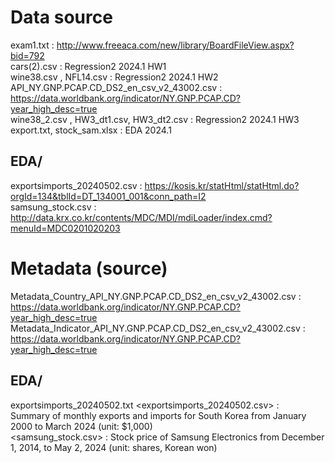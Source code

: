 # Data source
exam1.txt : http://www.freeaca.com/new/library/BoardFileView.aspx?bid=792 \
cars(2).csv : Regression2 2024.1 HW1 \
wine38.csv , NFL14.csv : Regression2 2024.1 HW2 \
API_NY.GNP.PCAP.CD_DS2_en_csv_v2_43002.csv : https://data.worldbank.org/indicator/NY.GNP.PCAP.CD?year_high_desc=true \
wine38_2.csv , HW3_dt1.csv, HW3_dt2.csv : Regression2 2024.1 HW3 \
export.txt, stock_sam.xlsx : EDA 2024.1
## EDA/
exportsimports_20240502.csv : https://kosis.kr/statHtml/statHtml.do?orgId=134&tblId=DT_134001_001&conn_path=I2 \
samsung_stock.csv : http://data.krx.co.kr/contents/MDC/MDI/mdiLoader/index.cmd?menuId=MDC0201020203

# Metadata (source)
Metadata_Country_API_NY.GNP.PCAP.CD_DS2_en_csv_v2_43002.csv : https://data.worldbank.org/indicator/NY.GNP.PCAP.CD?year_high_desc=true \
Metadata_Indicator_API_NY.GNP.PCAP.CD_DS2_en_csv_v2_43002.csv : https://data.worldbank.org/indicator/NY.GNP.PCAP.CD?year_high_desc=true
## EDA/
exportsimports_20240502.txt <exportsimports_20240502.csv> : \
Summary of monthly exports and imports for South Korea from January 2000 to March 2024 (unit: $1,000) \
<samsung_stock.csv> : Stock price of Samsung Electronics from December 1, 2014, to May 2, 2024 (unit: shares, Korean won)
